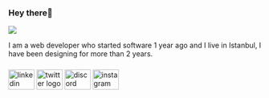 
<h3 align="left">Hey  there👋</h3>

<div align="left">
  <img src="https://visitor-badge.laobi.icu/badge?page_id=ardajsx.ardajsx&left_color=blue&right_color=grey&left_text=Profie views"  />
</div>

<p align="left">I  am a web developer who started  software 1 year ago and I live in Istanbul, I have been designing for more than 2 years.</p>

###

<div align="left">
  <img src="https://raw.githubusercontent.com/maurodesouza/profile-readme-generator/master/src/assets/icons/social/linkedin/default.svg" width="52" height="40" alt="linkedin logo"  />
  <img src="https://raw.githubusercontent.com/maurodesouza/profile-readme-generator/master/src/assets/icons/social/twitter/default.svg" width="52" height="40" alt="twitter logo"  />
  <img src="https://raw.githubusercontent.com/maurodesouza/profile-readme-generator/master/src/assets/icons/social/discord/default.svg" width="52" height="40" alt="discord logo"  />
  <img src="https://raw.githubusercontent.com/maurodesouza/profile-readme-generator/master/src/assets/icons/social/instagram/default.svg" width="52" height="40" alt="instagram logo"  />
</div>

###

<h3 align="left"></h3>

###

<div align="left">
</div>

###

<h3 align="left"></h3>

###

<div align="left">
</div>

###

<p align="left"></p>

###
